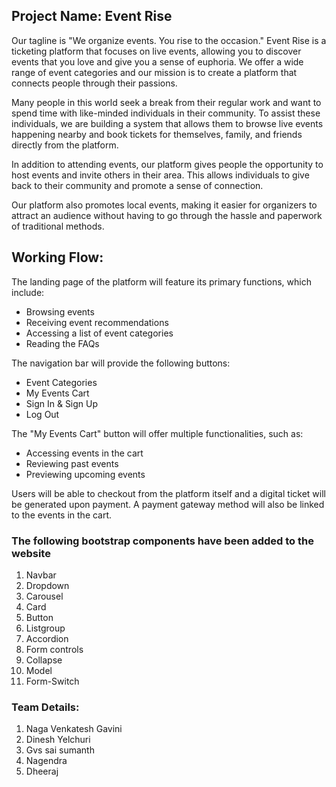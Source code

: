 ## Project Name: Event Rise

Our tagline is "We organize events. You rise to the occasion." Event Rise is a ticketing platform that focuses on live events, allowing you to discover events that you love and give you a sense of euphoria. We offer a wide range of event categories and our mission is to create a platform that connects people through their passions.

Many people in this world seek a break from their regular work and want to spend time with like-minded individuals in their community. To assist these individuals, we are building a system that allows them to browse live events happening nearby and book tickets for themselves, family, and friends directly from the platform.

In addition to attending events, our platform gives people the opportunity to host events and invite others in their area. This allows individuals to give back to their community and promote a sense of connection.

Our platform also promotes local events, making it easier for organizers to attract an audience without having to go through the hassle and paperwork of traditional methods.

## Working Flow:
The landing page of the platform will feature its primary functions, which include:
- Browsing events
- Receiving event recommendations
- Accessing a list of event categories
- Reading the FAQs

The navigation bar will provide the following buttons:
- Event Categories
- My Events Cart
- Sign In & Sign Up
- Log Out

The "My Events Cart" button will offer multiple functionalities, such as:
- Accessing events in the cart
- Reviewing past events
- Previewing upcoming events

Users will be able to checkout from the platform itself and a digital ticket will be generated upon payment. A payment gateway method will also be linked to the events in the cart.

### The following bootstrap components have been added to the website

1. Navbar
2. Dropdown
3. Carousel
4. Card
5. Button
6. Listgroup
7. Accordion
8. Form controls
9. Collapse
10. Model
11. Form-Switch

### Team Details:
1. Naga Venkatesh Gavini
2. Dinesh Yelchuri
3. Gvs sai sumanth
4. Nagendra
5. Dheeraj